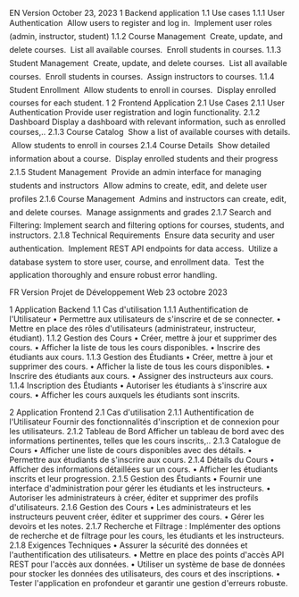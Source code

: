 EN Version
October 23, 2023
1 Backend application
1.1 Use cases
1.1.1 User Authentication
 Allow users to register and log in.
 Implement user roles (admin, instructor, student)
1.1.2 Course Management
 Create, update, and delete courses.
 List all available courses.
 Enroll students in courses.
1.1.3 Student Management
 Create, update, and delete courses.
 List all available courses.
 Enroll students in courses.
 Assign instructors to courses.
1.1.4 Student Enrollment
 Allow students to enroll in courses.
 Display enrolled courses for each student.
1
2 Frontend Application
2.1 Use Cases
2.1.1 User Authentication
Provide user registration and login functionality.
2.1.2 Dashboard
Display a dashboard with relevant information, such as enrolled courses,..
2.1.3 Course Catalog
 Show a list of available courses with details.
 Allow students to enroll in courses
2.1.4 Course Details
 Show detailed information about a course.
 Display enrolled students and their progress
2.1.5 Student Management
 Provide an admin interface for managing students and instructors
 Allow admins to create, edit, and delete user profiles
2.1.6 Course Management
 Admins and instructors can create, edit, and delete courses.
 Manage assignments and grades
2.1.7 Search and Filtering:
Implement search and filtering options for courses, students, and instructors.
2.1.8 Technical Requirements
 Ensure data security and user authentication.
 Implement REST API endpoints for data access.
 Utilize a database system to store user, course, and enrollment data.
 Test the application thoroughly and ensure robust error handling.

FR Version
Projet de Développement Web
23 octobre 2023

1 Application Backend
1.1 Cas d'utilisation
1.1.1 Authentification de l'Utilisateur
•	Permettre aux utilisateurs de s'inscrire et de se connecter.
•	Mettre en place des rôles d'utilisateurs (administrateur, instructeur, étudiant).
1.1.2 Gestion des Cours
•	Créer, mettre à jour et supprimer des cours.
•	 Afficher la liste de tous les cours disponibles.
•	Inscrire des étudiants aux cours.
1.1.3 Gestion des Étudiants
•	 Créer, mettre à jour et supprimer des cours.
•	 Afficher la liste de tous les cours disponibles.
•	 Inscrire des étudiants aux cours.
•	 Assigner des instructeurs aux cours.
1.1.4 Inscription des Étudiants
•	Autoriser les étudiants à s'inscrire aux cours.
•	Afficher les cours auxquels les étudiants sont inscrits.

2 Application Frontend
2.1 Cas d'utilisation
2.1.1 Authentification de l'Utilisateur
Fournir des fonctionnalités d'inscription et de connexion pour les utilisateurs.
2.1.2 Tableau de Bord
Afficher un tableau de bord avec des informations pertinentes, telles que les cours inscrits,..
2.1.3 Catalogue de Cours
•	Afficher une liste de cours disponibles avec des détails.
•	Permettre aux étudiants de s'inscrire aux cours.
2.1.4 Détails du Cours
•	Afficher des informations détaillées sur un cours.
•	Afficher les étudiants inscrits et leur progression.
2.1.5 Gestion des Étudiants
•	Fournir une interface d'administration pour gérer les étudiants et les instructeurs.
•	Autoriser les administrateurs à créer, éditer et supprimer des profils d'utilisateurs.
2.1.6 Gestion des Cours
•	Les administrateurs et les instructeurs peuvent créer, éditer et supprimer des cours.
•	Gérer les devoirs et les notes.
2.1.7 Recherche et Filtrage :
Implémenter des options de recherche et de filtrage pour les cours, les étudiants et les instructeurs.
2.1.8 Exigences Techniques
•	Assurer la sécurité des données et l'authentification des utilisateurs.
•	Mettre en place des points d'accès API REST pour l'accès aux données.
•	Utiliser un système de base de données pour stocker les données des utilisateurs, des cours et des inscriptions.
•	Tester l'application en profondeur et garantir une gestion d'erreurs robuste.

